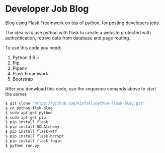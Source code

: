 # Developer Job Blog 
Blog using Flask Freamwork on top of python, for posting developers jobs.

The idea is to use python with flask to create a website protected with authentication, retrive data from database and page routing.

To use this code you need:

1. Python 3.6.~
2. Pip 
3. Pipenv
4. Flask Freamwork
5. Bootstrap

After you donwload this code, use the sequence comands above to start the server.

```sh
$ git clone 'https://github.com/kinfall/python-flask-blog.git'
$ cd python-flsk-blog
$ sudo apt-get python
$ sudo apt-get pip
$ pip install flask
$ pip install SQLAlchemy
$ pip install flask-wtf
$ pip install flask-bcrypt
$ pip install flask-login
$ python run.py